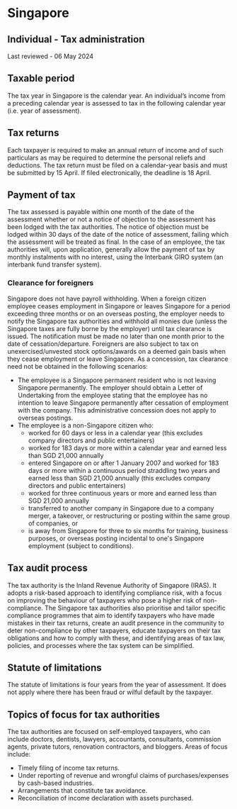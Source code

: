 # Singapore
## Individual - Tax administration
Last reviewed - 06 May 2024
## Taxable period
The tax year in Singapore is the calendar year. An individual’s income from a preceding calendar year is assessed to tax in the following calendar year (i.e. year of assessment).
## Tax returns
Each taxpayer is required to make an annual return of income and of such particulars as may be required to determine the personal reliefs and deductions. The tax return must be filed on a calendar-year basis and must be submitted by 15 April. If filed electronically, the deadline is 18 April.
## Payment of tax
The tax assessed is payable within one month of the date of the assessment whether or not a notice of objection to the assessment has been lodged with the tax authorities. The notice of objection must be lodged within 30 days of the date of the notice of assessment, failing which the assessment will be treated as final.
In the case of an employee, the tax authorities will, upon application, generally allow the payment of tax by monthly instalments with no interest, using the Interbank GIRO system (an interbank fund transfer system).
### Clearance for foreigners
Singapore does not have payroll withholding. When a foreign citizen employee ceases employment in Singapore or leaves Singapore for a period exceeding three months or on an overseas posting, the employer needs to notify the Singapore tax authorities and withhold all monies due (unless the Singapore taxes are fully borne by the employer) until tax clearance is issued. The notification must be made no later than one month prior to the date of cessation/departure. Foreigners are also subject to tax on unexercised/unvested stock options/awards on a deemed gain basis when they cease employment or leave Singapore.
As a concession, tax clearance need not be obtained in the following scenarios:
  * The employee is a Singapore permanent resident who is not leaving Singapore permanently. The employer should obtain a Letter of Undertaking from the employee stating that the employee has no intention to leave Singapore permanently after cessation of employment with the company. This administrative concession does not apply to overseas postings.
  * The employee is a non-Singapore citizen who: 
    * worked for 60 days or less in a calendar year (this excludes company directors and public entertainers)
    * worked for 183 days or more within a calendar year and earned less than SGD 21,000 annually
    * entered Singapore on or after 1 January 2007 and worked for 183 days or more within a continuous period straddling two years and earned less than SGD 21,000 annually (this excludes company directors and public entertainers)
    * worked for three continuous years or more and earned less than SGD 21,000 annually
    * transferred to another company in Singapore due to a company merger, a takeover, or restructuring or posting within the same group of companies, or
    * is away from Singapore for three to six months for training, business purposes, or overseas posting incidental to one's Singapore employment (subject to conditions).


## Tax audit process
The tax authority is the Inland Revenue Authority of Singapore (IRAS). It adopts a risk-based approach to identifying compliance risk, with a focus on improving the behaviour of taxpayers who pose a higher risk of non-compliance. The Singapore tax authorities also prioritise and tailor specific compliance programmes that aim to identify taxpayers who have made mistakes in their tax returns, create an audit presence in the community to deter non-compliance by other taxpayers, educate taxpayers on their tax obligations and how to comply with these, and identifying areas of tax law, policies, and processes where the tax system can be simplified.
## Statute of limitations
The statute of limitations is four years from the year of assessment. It does not apply where there has been fraud or wilful default by the taxpayer.
## Topics of focus for tax authorities
The tax authorities are focused on self-employed taxpayers, who can include doctors, dentists, lawyers, accountants, consultants, commission agents, private tutors, renovation contractors, and bloggers.
Areas of focus include:
  * Timely filing of income tax returns.
  * Under reporting of revenue and wrongful claims of purchases/expenses by cash-based industries.
  * Arrangements that constitute tax avoidance.
  * Reconciliation of income declaration with assets purchased.


